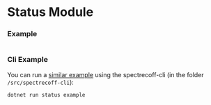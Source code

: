 # Status Module

### Example
```fs
```

### Cli Example
You can run a [similar example](../../src/spectrecoff-cli/commands/Status.fs) using the spectrecoff-cli (in the folder `/src/spectrecoff-cli`):
```fs
dotnet run status example
```